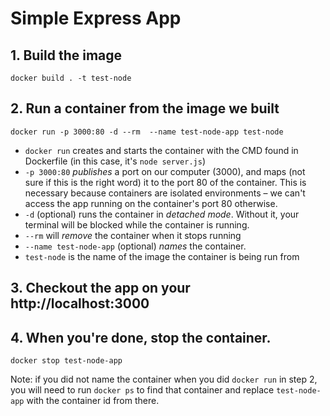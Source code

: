 # Simple Express App


## 1. Build the image
````
docker build . -t test-node
````

## 2. Run a container from the image we built 

````
docker run -p 3000:80 -d --rm  --name test-node-app test-node
````

- `docker run` creates and starts the container with the CMD found in Dockerfile (in this case, it's `node server.js`)
- `-p 3000:80` _publishes_ a port on our computer (3000), and maps (not sure if this is the right word) it to the port 80 of the container. This is necessary because containers are isolated environments – we can't access the app running on the container's port 80 otherwise. 
- `-d` (optional) runs the container in _detached mode_. Without it, your terminal will be blocked while the container is running.
- `--rm` will _remove_ the container when it stops running
- `--name test-node-app` (optional) _names_ the container.
- `test-node` is the name of the image the container is being run from


## 3. Checkout the app on your http://localhost:3000


## 4. When you're done, stop the container.
````
docker stop test-node-app
````

Note: if you did not name the container when you did `docker run` in step 2, you will need to run `docker ps` to find that container and replace `test-node-app` with the container id from there.  
